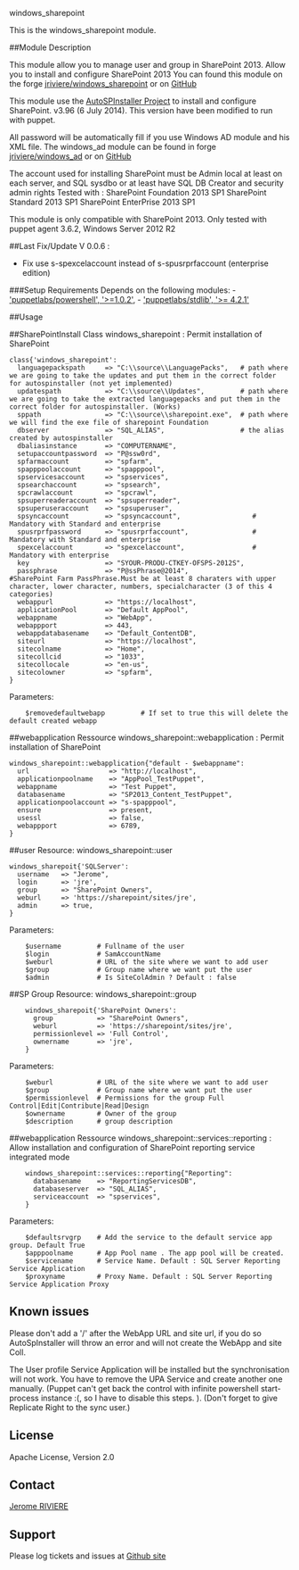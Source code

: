 windows_sharepoint

This is the windows_sharepoint module.

##Module Description

This module allow you to manage user and group in SharePoint 2013. Allow you to install and configure SharePoint 2013
You can found this module on the forge [jriviere/windows_sharepoint](https://forge.puppetlabs.com/jriviere/windows_sharepoint) or on [GitHub](https://github.com/insentia/windows_sharepoint)

This module use the [AutoSPInstaller Project](http://autospinstaller.codeplex.com/) to install and configure SharePoint. v3.96 (6 July 2014). This version have been modified to run with puppet.

All password will be automatically fill if you use Windows AD module and his XML file. The windows_ad module can be found in forge [jriviere/windows_ad](https://forge.puppetlabs.com/jriviere/windows_ad) or on [GitHub](https://github.com/insentia/windows_ad)

The account used for installing SharePoint must be Admin local at least on each server, and SQL sysdbo or at least have SQL DB Creator and security admin rights
Tested with :
	SharePoint Foundation 2013 SP1
	SharePoint Standard 2013 SP1
	SharePoint EnterPrise 2013 SP1

This module is only compatible with SharePoint 2013.
Only tested with puppet agent 3.6.2, Windows Server 2012 R2


##Last Fix/Update
V 0.0.6 :
 - Fix use s-spexcelaccount instead of s-spusrprfaccount (enterprise edition)
 
###Setup Requirements
Depends on the following modules:
	- ['puppetlabs/powershell', '>=1.0.2'](https://forge.puppetlabs.com/puppetlabs/powershell),
	- ['puppetlabs/stdlib', '>= 4.2.1'](https://forge.puppetlabs.com/puppetlabs/stdlib)

##Usage

##SharePointInstall
Class windows_sharepoint :
Permit installation of SharePoint

	class{'windows_sharepoint':
	  languagepackspath     => "C:\\source\\LanguagePacks",   # path where we are going to take the updates and put them in the correct folder for autospinstaller (not yet implemented)
	  updatespath    		=> "C:\\source\\Updates",         # path where we are going to take the extracted languagepacks and put them in the correct folder for autospinstaller. (Works)
	  sppath             	=> "C:\\source\\sharepoint.exe",  # path where we will find the exe file of sharepoint Foundation
	  dbserver           	=> "SQL_ALIAS",                   # the alias created by autospinstaller
	  dbaliasinstance 		=> "COMPUTERNAME",
	  setupaccountpassword  => "P@ssw0rd",
	  spfarmaccount         => "spfarm",
	  spapppoolaccount      => "spapppool",
	  spservicesaccount     => "spservices",
	  spsearchaccount       => "spsearch",
	  spcrawlaccount        => "spcrawl",
	  spsuperreaderaccount  => "spsuperreader",
	  spsuperuseraccount    => "spsuperuser",
	  spsyncaccount         => "spsyncaccount",                  # Mandatory with Standard and enterprise
	  spusrprfpassword      => "spusrprfaccount",                # Mandatory with Standard and enterprise
	  spexcelaccount        => "spexcelaccount",                 # Mandatory with enterprise
	  key                   => "SYOUR-PRODU-CTKEY-OFSPS-2012S",
	  passphrase            => "P@ssPhrase@2014",               #SharePoint Farm PassPhrase.Must be at least 8 charaters with upper character, lower character, numbers, specialcharacter (3 of this 4 categories)
	  webappurl             => "https://localhost",
	  applicationPool       => "Default AppPool",
	  webappname            => "WebApp",
	  webappport            => 443,
	  webappdatabasename    => "Default_ContentDB",
	  siteurl   		    => "https://localhost",
	  sitecolname  		    => "Home",
	  sitecollcid			=> "1033",
	  sitecollocale 		=> "en-us",
	  sitecolowner  		=> "spfarm",
	}

Parameters:
```
	$removedefaultwebapp         # If set to true this will delete the default created webapp
```
##webapplication
Ressource windows_sharepoint::webapplication :
Permit installation of SharePoint

	windows_sharepoint::webapplication{"default - $webappname":
	  url                    => "http://localhost",
	  applicationpoolname    => "AppPool_TestPuppet",
	  webappname             => "Test Puppet",
	  databasename           => "SP2013_Content_TestPuppet",
	  applicationpoolaccount => "s-spapppool",
	  ensure                 => present,
	  usessl                 => false,
	  webappport             => 6789,
	}

##user
Resource: windows_sharepoint::user

	windows_sharepoit{'SQLServer':
	  username   => "Jerome",
	  login      => 'jre',
	  group      => "SharePoint Owners",
	  weburl     => 'https://sharepoint/sites/jre',
	  admin      => true,
	}

Parameters:
```
	$username         # Fullname of the user
	$login            # SamAccountName
	$weburl           # URL of the site where we want to add user
	$group            # Group name where we want put the user
	$admin            # Is SiteColAdmin ? Default : false
```

##SP Group
Resource: windows_sharepoint::group

````
	windows_sharepoit{'SharePoint Owners':
	  group           => "SharePoint Owners",
	  weburl          => 'https://sharepoint/sites/jre',
	  permissionlevel => 'Full Control',
	  ownername       => 'jre',
	}
````
Parameters:
```
	$weburl           # URL of the site where we want to add user
	$group            # Group name where we want put the user
	$permissionlevel  # Permissions for the group Full Control|Edit|Contribute|Read|Design
	$ownername        # Owner of the group
	$description      # group description
```

##webapplication
Ressource windows_sharepoint::services::reporting :
Allow installation and configuration of SharePoint reporting service integrated mode
```
	windows_sharepoint::services::reporting{"Reporting":
	  databasename    => "ReportingServicesDB",
	  databaseserver  => "SQL_ALIAS",
	  serviceaccount  => "spservices",
	}
```
Parameters:
```
	$defaultsrvgrp    # Add the service to the default service app group. Default True
	$apppoolname      # App Pool name . The app pool will be created.
	$servicename      # Service Name. Default : SQL Server Reporting Service Application
	$proxyname        # Proxy Name. Default : SQL Server Reporting Service Application Proxy
```
## Known issues
Please don't add a '/' after the WebApp URL and site url, if you do so AutoSpInstaller will throw an error and will not create the WebApp and site Coll. 

The User profile Service Application will be installed but the synchronisation will not work. You have to remove the UPA Service and create another one manually. (Puppet can't get back the control with infinite powershell start-process instance :(, so I have to disable this steps. ). (Don't forget to give Replicate Right to the sync user.)

License
-------
Apache License, Version 2.0

Contact
-------
[Jerome RIVIERE](https://github.com/ninja-2)

Support
-------
Please log tickets and issues at [Github site](https://github.com/insentia/windows_sharepoint/issues)

